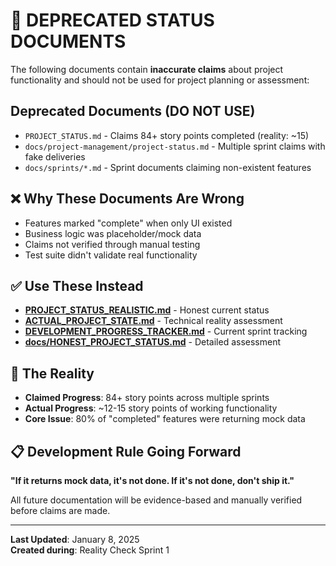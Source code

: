 # 🚨 DEPRECATED STATUS DOCUMENTS

The following documents contain **inaccurate claims** about project functionality and should not be used for project planning or assessment:

## Deprecated Documents (DO NOT USE)
- `PROJECT_STATUS.md` - Claims 84+ story points completed (reality: ~15)
- `docs/project-management/project-status.md` - Multiple sprint claims with fake deliveries
- `docs/sprints/*.md` - Sprint documents claiming non-existent features

## ❌ Why These Documents Are Wrong
- Features marked "complete" when only UI existed
- Business logic was placeholder/mock data  
- Claims not verified through manual testing
- Test suite didn't validate real functionality

## ✅ Use These Instead
- **[PROJECT_STATUS_REALISTIC.md](./PROJECT_STATUS_REALISTIC.md)** - Honest current status
- **[ACTUAL_PROJECT_STATE.md](./ACTUAL_PROJECT_STATE.md)** - Technical reality assessment
- **[DEVELOPMENT_PROGRESS_TRACKER.md](./DEVELOPMENT_PROGRESS_TRACKER.md)** - Current sprint tracking
- **[docs/HONEST_PROJECT_STATUS.md](./docs/HONEST_PROJECT_STATUS.md)** - Detailed assessment

## 🎯 The Reality
- **Claimed Progress**: 84+ story points across multiple sprints
- **Actual Progress**: ~12-15 story points of working functionality
- **Core Issue**: 80% of "completed" features were returning mock data

## 📋 Development Rule Going Forward
**"If it returns mock data, it's not done. If it's not done, don't ship it."**

All future documentation will be evidence-based and manually verified before claims are made.

---

**Last Updated**: January 8, 2025  
**Created during**: Reality Check Sprint 1